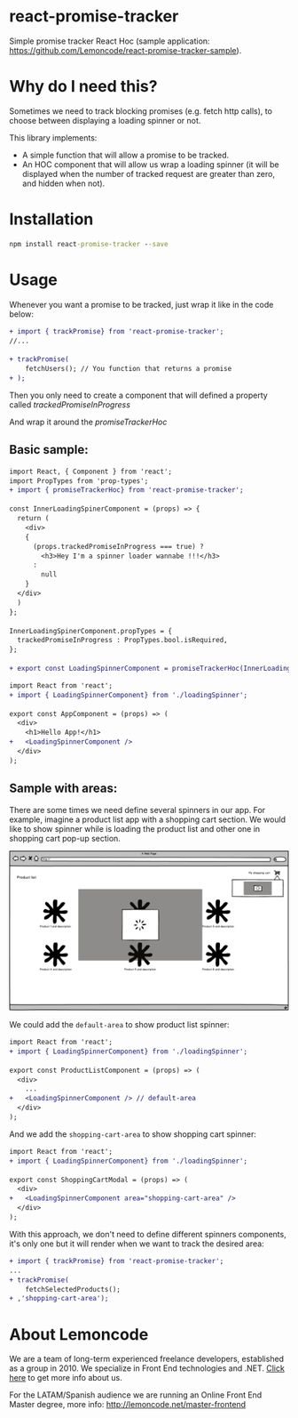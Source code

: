 # react-promise-tracker

Simple promise tracker React Hoc (sample application: https://github.com/Lemoncode/react-promise-tracker-sample).

# Why do I need this?

Sometimes we need to track blocking promises (e.g. fetch http calls), to choose between displaying a loading spinner or not.

This library implements:
  - A simple function that will allow a promise to be tracked.
  - An HOC component that will allow us wrap a loading spinner (it will be displayed when the number of tracked request are greater than zero, and hidden when not).

# Installation

```cmd
npm install react-promise-tracker --save
```

# Usage

Whenever you want a promise to be tracked, just wrap it like in the code below:

```diff
+ import { trackPromise} from 'react-promise-tracker';
//...

+ trackPromise(
    fetchUsers(); // You function that returns a promise
+ );
```

Then you only need to create a component that will defined a property called _trackedPromiseInProgress_

And wrap it around the _promiseTrackerHoc_

## Basic sample:

```diff
import React, { Component } from 'react';
import PropTypes from 'prop-types';
+ import { promiseTrackerHoc} from 'react-promise-tracker';

const InnerLoadingSpinerComponent = (props) => {
  return (
    <div>
    {
      (props.trackedPromiseInProgress === true) ?
        <h3>Hey I'm a spinner loader wannabe !!!</h3>
      :
        null
    }
  </div>
  )
};

InnerLoadingSpinerComponent.propTypes = {
  trackedPromiseInProgress : PropTypes.bool.isRequired,
};

+ export const LoadingSpinnerComponent = promiseTrackerHoc(InnerLoadingSpinerComponent);
```

```diff
import React from 'react';
+ import { LoadingSpinnerComponent} from './loadingSpinner';

export const AppComponent = (props) => (
  <div>
    <h1>Hello App!</h1>
+   <LoadingSpinnerComponent />
  </div>
);
```

## Sample with areas:

There are some times we need define several spinners in our app. For example, imagine a product list app with a shopping cart section.
We would like to show spinner while is loading the product list and other one in shopping cart pop-up section.

![Shopping cart sample](./readme_resources/00-shopping-cart-sample.png)

We could add the `default-area` to show product list spinner:

```diff
import React from 'react';
+ import { LoadingSpinnerComponent} from './loadingSpinner';

export const ProductListComponent = (props) => (
  <div>
    ...
+   <LoadingSpinnerComponent /> // default-area
  </div>
);
```

And we add the `shopping-cart-area` to show shopping cart spinner:

```diff
import React from 'react';
+ import { LoadingSpinnerComponent} from './loadingSpinner';

export const ShoppingCartModal = (props) => (
  <div>
+   <LoadingSpinnerComponent area="shopping-cart-area" />
  </div>
);
```

With this approach, we don't need to define different spinners components, it's only one but it will render when we want to track the desired area:

```diff
+ import { trackPromise} from 'react-promise-tracker';
...
+ trackPromise(
    fetchSelectedProducts();
+ ,'shopping-cart-area');
```

# About Lemoncode

We are a team of long-term experienced freelance developers, established as a group in 2010.
We specialize in Front End technologies and .NET. [Click here](http://lemoncode.net/services/en/#en-home) to get more info about us.

For the LATAM/Spanish audience we are running an Online Front End Master degree, more info: http://lemoncode.net/master-frontend
